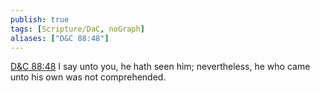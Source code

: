```yaml
---
publish: true
tags: [Scripture/DaC, noGraph]
aliases: ["D&C 88:48"]
---
```

[D&C 88:48](https://churchofjesuschrist.org/study/scriptures/dc-testament/dc/88?lang=eng&id=p48#p48) I say unto you, he hath seen him; nevertheless, he who came unto his own was not comprehended.
